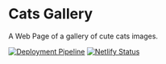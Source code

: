 # Cats Gallery

A Web Page of a gallery of cute cats images.

[![Deployment Pipeline](https://github.com/almonteAlexander/cats-gallery/actions/workflows/pipeline.yml/badge.svg)](https://github.com/almonteAlexander/cats-gallery/actions/workflows/pipeline.yml) [![Netlify Status](https://api.netlify.com/api/v1/badges/aec964e9-cf62-451c-b96d-5f133039da11/deploy-status)](https://app.netlify.com/sites/mycatsgallerydev/deploys)